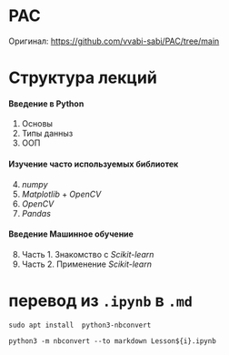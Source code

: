 # PAC
Оригинал: https://github.com/vvabi-sabi/PAC/tree/main

# Структура лекций
#### Введение в Python
1. Основы
2. Типы данныз
3. ООП

#### Изучение часто используемых библиотек
4. *numpy*
5. *Matplotlib* + *OpenCV*
6. *OpenCV*
7. *Pandas*

#### Введение Машинное обучение
8. Часть 1. Знакомство с *Scikit-learn*
9. Часть 2. Применение *Scikit-learn*

# перевод из `.ipynb` в `.md`
```
sudo apt install  python3-nbconvert

python3 -m nbconvert --to markdown Lesson${i}.ipynb
```

